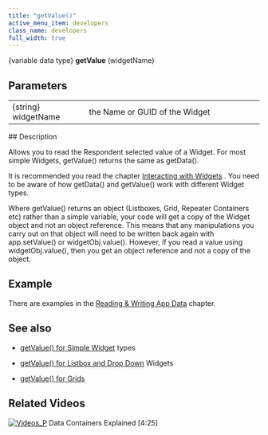 ```yaml
---
title: "getValue()"
active_menu_item: developers
class_name: developers
full_width: true
---
```



{variable data type} **getValue** (widgetName)

## Parameters

<table>
<tr>
<td width="136">
{string} widgetName

</td>
<td width="22">
</td>
<td width="722">
the Name or GUID of the Widget

</td>
</tr>
</table>
## Description

Allows you to read the Respondent selected value of a Widget. For most simple Widgets, getValue() returns the same as getData().

It is recommended you read the chapter [Interacting with Widgets](/developers/documentation/scripting-apis/client-scripting-overview/scripting-with-javascript/widget-reading-writing/) . You need to be aware of how getData() and getValue() work with different Widget types.

Where getValue() returns an object (Listboxes, Grid, Repeater Containers etc) rather than a simple variable, your code will get a copy of the Widget object and not an object reference. This means that any manipulations you carry out on that object will need to be written back again with app.setValue() or widgetObj.value(). However, if you read a value using widgetObj.value(), then you get an object reference and not a copy of the object.

## Example

There are examples in the [Reading & Writing App Data](/developers/documentation/scripting-apis/client-scripting-overview/scripting-with-javascript/widget-reading-writing/) chapter.

## See also

 - [getValue() for Simple Widget](/developers/documentation/scripting-apis/client-scripting-overview/scripting-with-javascript/widget-reading-writing/widget-values-reading-writing-user-entered-data/widgetsimple-widgets) types

 - [getValue() for Listbox and Drop Down](/developers/documentation/scripting-apis/client-scripting-overview/scripting-with-javascript/widget-reading-writing/widget-values-reading-writing-user-entered-data/lists-dropdown-widgets) Widgets

 - [getValue() for Grids](/developers/documentation/scripting-apis/client-scripting-overview/scripting-with-javascript/widget-reading-writing/widget-values-reading-writing-user-entered-data/grids-repeater-containers)

## Related Videos

[![Videos\_P](/img/docs/videos_p.png)](http://www.youtube.com/v/TrfVkAavkOQ?autoplay=1&hd=1&fs=1&showsearch=0&rel=0&) Data Containers Explained [4:25]
